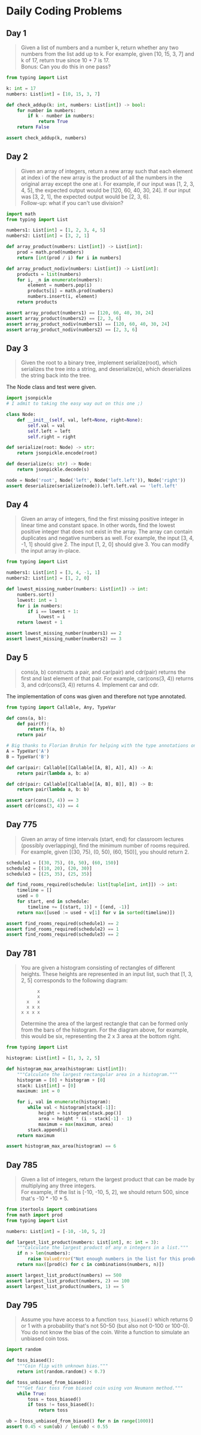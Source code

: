 # Daily Coding Problems

## Day 1
>Given a list of numbers and a number k, return whether any two numbers from the list add up to k.
For example, given [10, 15, 3, 7] and k of 17, return true since 10 + 7 is 17.  
>Bonus: Can you do this in one pass?
```python
from typing import List

k: int = 17
numbers: List[int] = [10, 15, 3, 7]

def check_addup(k: int, numbers: List[int]) -> bool:
    for number in numbers:
        if k - number in numbers:
            return True
    return False

assert check_addup(k, numbers)
```

## Day 2
>Given an array of integers, return a new array such that each element at index i of the new array is the product of all the numbers in the original array except the one at i. For example, if our input was [1, 2, 3, 4, 5], the expected output would be [120, 60, 40, 30, 24]. If our input was [3, 2, 1], the expected output would be [2, 3, 6].  
>Follow-up: what if you can't use division?
```python
import math
from typing import List

numbers1: List[int] = [1, 2, 3, 4, 5]
numbers2: List[int] = [3, 2, 1]

def array_product(numbers: List[int]) -> List[int]:
    prod = math.prod(numbers)
    return [int(prod / i) for i in numbers]

def array_product_nodiv(numbers: List[int]) -> List[int]:
    products = list(numbers)
    for i, _n in enumerate(numbers):
        element = numbers.pop(i)
        products[i] = math.prod(numbers)
        numbers.insert(i, element)
    return products

assert array_product(numbers1) == [120, 60, 40, 30, 24]
assert array_product(numbers2) == [2, 3, 6]
assert array_product_nodiv(numbers1) == [120, 60, 40, 30, 24]
assert array_product_nodiv(numbers2) == [2, 3, 6]
```

## Day 3
>Given the root to a binary tree, implement serialize(root), which serializes the tree into a string, and deserialize(s), which deserializes the string back into the tree.  

The Node class and test were given.  
```python
import jsonpickle
# I admit to taking the easy way out on this one ;)

class Node:
    def __init__(self, val, left=None, right=None):
        self.val = val
        self.left = left
        self.right = right

def serialize(root: Node) -> str:
    return jsonpickle.encode(root)

def deserialize(s: str) -> Node:
    return jsonpickle.decode(s)

node = Node('root', Node('left', Node('left.left')), Node('right'))
assert deserialize(serialize(node)).left.left.val == 'left.left'
```

## Day 4
>Given an array of integers, find the first missing positive integer in linear time and constant space. In other words, find the lowest positive integer that does not exist in the array. The array can contain duplicates and negative numbers as well. For example, the input [3, 4, -1, 1] should give 2. The input [1, 2, 0] should give 3. You can modify the input array in-place.  
```python
from typing import List

numbers1: List[int] = [3, 4, -1, 1]
numbers2: List[int] = [1, 2, 0]

def lowest_missing_number(numbers: List[int]) -> int:
    numbers.sort()
    lowest: int = 1
    for i in numbers:
        if i == lowest + 1:
            lowest = i
    return lowest + 1

assert lowest_missing_number(numbers1) == 2
assert lowest_missing_number(numbers2) == 3
```

## Day 5
>cons(a, b) constructs a pair, and car(pair) and cdr(pair) returns the first and last element of that pair. For example, car(cons(3, 4)) returns 3, and cdr(cons(3, 4)) returns 4. Implement car and cdr.  

The implementation of cons was given and therefore not type annotated.
```python
from typing import Callable, Any, TypeVar

def cons(a, b):
    def pair(f):
        return f(a, b)
    return pair

# Big thanks to Florian Bruhin for helping with the type annotations on this one
A = TypeVar('A')
B = TypeVar('B')

def car(pair: Callable[[Callable[[A, B], A]], A]) -> A:
    return pair(lambda a, b: a)

def cdr(pair: Callable[[Callable[[A, B], B]], B]) -> B:
    return pair(lambda a, b: b)

assert car(cons(3, 4)) == 3
assert cdr(cons(3, 4)) == 4
```

## Day 775
>Given an array of time intervals (start, end) for classroom lectures (possibly overlapping), find the minimum number of rooms required.  
>For example, given [(30, 75), (0, 50), (60, 150)], you should return 2.
```python
schedule1 = [(30, 75), (0, 50), (60, 150)]
schedule2 = [(10, 20), (20, 30)]
schedule3 = [(25, 35), (25, 35)]

def find_rooms_required(schedule: list[tuple[int, int]]) -> int:
    timeline = []
    used = 0
    for start, end in schedule:
        timeline += [(start, 1)] + [(end, -1)]
    return max([used := used + v[1] for v in sorted(timeline)])

assert find_rooms_required(schedule1) == 2
assert find_rooms_required(schedule2) == 1
assert find_rooms_required(schedule3) == 2
```

## Day 781
>You are given a histogram consisting of rectangles of different heights. These heights are represented in an input list, such that [1, 3, 2, 5] corresponds to the following diagram:
>```
>       x
>       x
>   x   x
>   x x x
> x x x x
>```
>Determine the area of the largest rectangle that can be formed only from the bars of the histogram. For the diagram above, for example, this would be six, representing the 2 x 3 area at the bottom right.
```python
from typing import List

histogram: List[int] = [1, 3, 2, 5]

def histogram_max_area(histogram: List[int]):
    """Calculate the largest rectangular area in a histogram."""
    histogram = [0] + histogram + [0]
    stack: List[int] = [0]
    maximum: int = 0

    for i, val in enumerate(histogram):
        while val < histogram[stack[-1]]:
            height = histogram[stack.pop()]
            area = height * (i - stack[-1] - 1)
            maximum = max(maximum, area)
        stack.append(i)
    return maximum

assert histogram_max_area(histogram) == 6
```

## Day 785
>Given a list of integers, return the largest product that can be made by multiplying any three integers.  
>For example, if the list is [-10, -10, 5, 2], we should return 500, since that's -10 * -10 * 5.
```python
from itertools import combinations
from math import prod
from typing import List

numbers: List[int] = [-10, -10, 5, 2]

def largest_list_product(numbers: List[int], n: int = 3):
    """Calculate the largest product of any n integers in a list."""
    if n > len(numbers):
        raise ValueError("Not enough numbers in the list for this product!")
    return max([prod(c) for c in combinations(numbers, n)])

assert largest_list_product(numbers) == 500
assert largest_list_product(numbers, 2) == 100
assert largest_list_product(numbers, 1) == 5
```

## Day 795
>Assume you have access to a function `toss_biased()` which returns 0 or 1 with a probability that's not 50-50 (but also not 0-100 or 100-0). You do not know the bias of the coin. Write a function to simulate an unbiased coin toss.
```python
import random

def toss_biased():
    """Coin flip with unknown bias."""
    return int(random.random() < 0.7)

def toss_unbiased_from_biased():
    """Get fair toss from biased coin using von Neumann method."""
    while True:
        toss = toss_biased()
        if toss != toss_biased():
            return toss

ub = [toss_unbiased_from_biased() for n in range(1000)]
assert 0.45 < sum(ub) / len(ub) < 0.55
```
